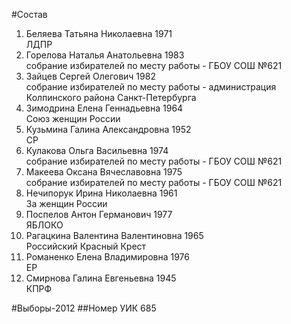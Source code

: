 #Состав
1. Беляева Татьяна Николаевна 1971   
    ЛДПР
2. Горелова Наталья Анатольевна 1983   
    собрание избирателей по месту работы - ГБОУ СОШ №621
3. Зайцев Сергей Олегович 1982   
    собрание избирателей по месту работы - администрация Колпинского района Санкт-Петербурга
4. Зимодрина Елена Геннадьевна 1964   
    Союз женщин России
5. Кузьмина Галина Александровна 1952   
    СР
6. Кулакова Ольга Васильевна 1974   
    собрание избирателей по месту работы - ГБОУ СОШ №621
7. Макеева Оксана Вячеславовна 1975   
    собрание избирателей по месту работы - ГБОУ СОШ №621
8. Нечипорук Ирина Николаевна 1961   
    За женщин России
9. Поспелов Антон Германович 1977   
    ЯБЛОКО
10. Рагацкина Валентина Валентиновна 1965   
    Российский Красный Крест
11. Романенко Елена Владимировна 1976   
    ЕР
12. Смирнова Галина Евгеньевна 1945   
    КПРФ

#Выборы-2012
##Номер УИК
685
